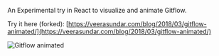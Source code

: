 An Experimental try in React to visualize and animate Gitflow.

Try it here (forked): [https://veerasundar.com/blog/2018/03/gitflow-animated/](https://veerasundar.com/blog/2018/03/gitflow-animated/)

![Gitflow animated](https://i.imgur.com/ClZqOdQ.gif)
